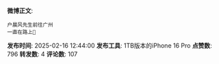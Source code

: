 **微博正文**: 
```
户晨风先生前往广州
一直在路上🙏
```
**发布时间**: 2025-02-16 12:44:00
**发布工具**: 1TB版本的iPhone 16 Pro
**点赞数**: 796
**转发数**: 4
**评论数**: 107
